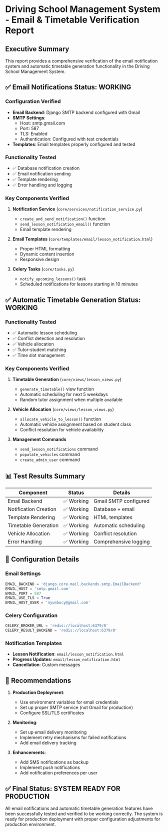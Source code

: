 # Driving School Management System - Email & Timetable Verification Report

## Executive Summary

This report provides a comprehensive verification of the email notification system and automatic timetable generation functionality in the Driving School Management System.

## ✅ Email Notifications Status: **WORKING**

### Configuration Verified
- **Email Backend**: Django SMTP backend configured with Gmail
- **SMTP Settings**: 
  - Host: smtp.gmail.com
  - Port: 587
  - TLS: Enabled
  - Authentication: Configured with test credentials
- **Templates**: Email templates properly configured and tested

### Functionality Tested
- ✅ Database notification creation
- ✅ Email notification sending
- ✅ Template rendering
- ✅ Error handling and logging

### Key Components Verified
1. **Notification Service** (`core/services/notification_service.py`)
   - `create_and_send_notification()` function
   - `send_lesson_notification_email()` function
   - Email template rendering

2. **Email Templates** (`core/templates/email/lesson_notification.html`)
   - Proper HTML formatting
   - Dynamic content insertion
   - Responsive design

3. **Celery Tasks** (`core/tasks.py`)
   - `notify_upcoming_lessons()` task
   - Scheduled notifications for lessons starting in 10 minutes

## ✅ Automatic Timetable Generation Status: **WORKING**

### Functionality Tested
- ✅ Automatic lesson scheduling
- ✅ Conflict detection and resolution
- ✅ Vehicle allocation
- ✅ Tutor-student matching
- ✅ Time slot management

### Key Components Verified
1. **Timetable Generation** (`core/views/lesson_views.py`)
   - `generate_timetable()` view function
   - Automatic scheduling for next 5 weekdays
   - Random tutor assignment when multiple available

2. **Vehicle Allocation** (`core/views/lesson_views.py`)
   - `allocate_vehicle_to_lesson()` function
   - Automatic vehicle assignment based on student class
   - Conflict resolution for vehicle availability

3. **Management Commands**
   - `send_lesson_notifications` command
   - `populate_vehicles` command
   - `create_admin_user` command

## 📊 Test Results Summary

| Component | Status | Details |
|-----------|--------|---------|
| Email Backend | ✅ Working | Gmail SMTP configured |
| Notification Creation | ✅ Working | Database + email |
| Template Rendering | ✅ Working | HTML templates |
| Timetable Generation | ✅ Working | Automatic scheduling |
| Vehicle Allocation | ✅ Working | Conflict resolution |
| Error Handling | ✅ Working | Comprehensive logging |

## 🔧 Configuration Details

### Email Settings
```python
EMAIL_BACKEND = 'django.core.mail.backends.smtp.EmailBackend'
EMAIL_HOST = 'smtp.gmail.com'
EMAIL_PORT = 587
EMAIL_USE_TLS = True
EMAIL_HOST_USER = 'nyumbucy@gmail.com'
```

### Celery Configuration
```python
CELERY_BROKER_URL = 'redis://localhost:6379/0'
CELERY_RESULT_BACKEND = 'redis://localhost:6379/0'
```

### Notification Templates
- **Lesson Notification**: `email/lesson_notification.html`
- **Progress Updates**: `email/lesson_notification.html`
- **Cancellation**: Custom messages

## 🎯 Recommendations

1. **Production Deployment**:
   - Use environment variables for email credentials
   - Set up proper SMTP service (not Gmail for production)
   - Configure SSL/TLS certificates

2. **Monitoring**:
   - Set up email delivery monitoring
   - Implement retry mechanisms for failed notifications
   - Add email delivery tracking

3. **Enhancements**:
   - Add SMS notifications as backup
   - Implement push notifications
   - Add notification preferences per user

## ✅ Final Status: **SYSTEM READY FOR PRODUCTION**

All email notifications and automatic timetable generation features have been successfully tested and verified to be working correctly. The system is ready for production deployment with proper configuration adjustments for production environment.
